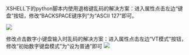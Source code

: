 XSHELL下的python脚本内使用退格键乱码的解决方案：进入属性点击左边“键盘”按钮，修改“BACKSPACE键序列”为“ASCII 127”即可。

![](https://github.com/claer-ding/UseNotes/blob/master/images/20180226134841.png)

修改点击数字小键盘输入时乱码的解决方案：进入属性点击左边“VT模式”按钮，修改“初始数字键盘模式”为“设为普通”即可
![](https://github.com/claer-ding/UseNotes/blob/master/images/20180226134815.png)
